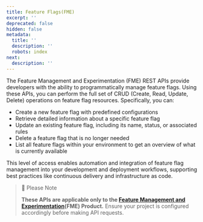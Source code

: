 ```yaml
---
title: Feature Flags(FME)
excerpt: ''
deprecated: false
hidden: false
metadata:
  title: ''
  description: ''
  robots: index
next:
  description: ''
---
```

The Feature Management and Experimentation (FME) REST APIs provide developers with the ability to programmatically manage feature flags. Using these APIs, you can perform the full set of CRUD (Create, Read, Update, Delete) operations on feature flag resources. Specifically, you can:

- Create a new feature flag with predefined configurations
- Retrieve detailed information about a specific feature flag
- Update an existing feature flag, including its name, status, or associated rules
- Delete a feature flag that is no longer needed
- List all feature flags within your environment to get an overview of what is currently available

This level of access enables automation and integration of feature flag management into your development and deployment workflows, supporting best practices like continuous delivery and infrastructure as code.

> 📘 Please Note
> 
> **These APIs are applicable only to the [Feature Management and Experimentation](https://developers.vwo.com/v2/docs/fme-overview)(FME) Product.** Ensure your project is configured accordingly before making API requests.